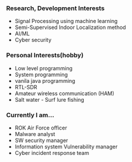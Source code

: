 ### Research, Development Interests

* Signal Processing using machine learning
* Semi-Supervised Indoor Localization method
* AI/ML
* Cyber security

### Personal Interests(hobby)

* Low level programming
* System programming
* vanila java programming
* RTL-SDR
* Amateur wireless communication (HAM)
* Salt water - Surf lure fishing

### Currently I am...

* ROK Air Force officer
* Malware analyst
* SW security manager
* Information system Vulnerability manager
* Cyber incident response team
